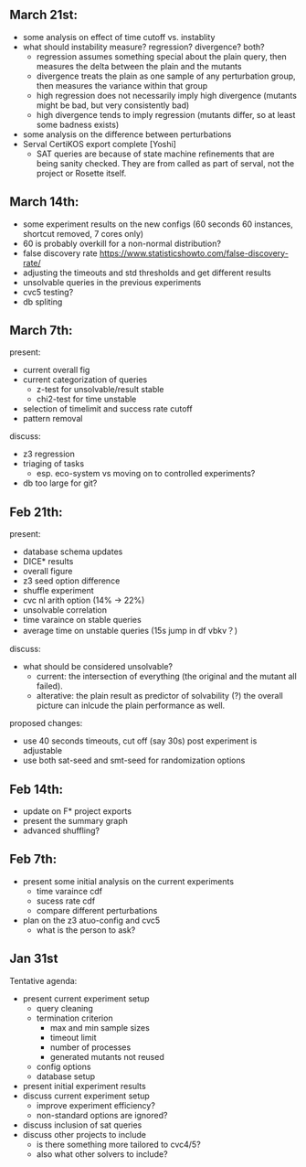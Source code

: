 
## March 21st:

* some analysis on effect of time cutoff vs. instablity
* what should instability measure? regression? divergence? both?
  * regression assumes something special about the plain query, then measures the delta between the plain and the mutants
  * divergence treats the plain as one sample of any perturbation group, then measures the variance within that group
  * high regression does not necessarily imply high divergence (mutants might be bad, but very consistently bad)
  * high divergence tends to imply regression (mutants differ, so at least some badness exists)
* some analysis on the difference between perturbations 
* Serval CertiKOS export complete [Yoshi]
  * SAT queries are because of state machine refinements that are being sanity checked. They are from called as part of serval, not the project or Rosette itself.

## March 14th:

* some experiment results on the new configs (60 seconds 60 instances, shortcut removed, 7 cores only)
 * 60 is probably overkill for a non-normal distribution?
 * false discovery rate https://www.statisticshowto.com/false-discovery-rate/
 * adjusting the timeouts and std thresholds and get different results
* unsolvable queries in the previous experiments
* cvc5 testing?
* db spliting


## March 7th:

present:

* current overall fig
* current categorization of queries
  * z-test for unsolvable/result stable
  * chi2-test for time unstable
* selection of timelimit and success rate cutoff
* pattern removal

discuss:

* z3 regression
* triaging of tasks
  * esp. eco-system vs moving on to controlled experiments?
* db too large for git?

## Feb 21th:

present:

* database schema updates
* DICE* results
* overall figure
* z3 seed option difference
* shuffle experiment
* cvc nl arith option (14% -> 22%)
* unsolvable correlation
* time varaince on stable queries
* average time on unstable queries (15s jump in df vbkv？)

discuss:
* what should be considered unsolvable? 
  * current: the intersection of everything (the original and the mutant all failed).
  * alterative: the plain result as predictor of solvability (?) the overall picture can inlcude the plain performance as well.

proposed changes:
 * use 40 seconds timeouts, cut off (say 30s) post experiment is adjustable  
 * use both sat-seed and smt-seed for randomization options

## Feb 14th:

* update on F* project exports
* present the summary graph
* advanced shuffling?

## Feb 7th:

* present some initial analysis on the current experiments 
   * time varaince cdf
   * sucess rate cdf
   * compare different perturbations
* plan on the z3 atuo-config and cvc5
   * what is the person to ask?

## Jan 31st

Tentative agenda:
* present current experiment setup
    * query cleaning
    * termination criterion
        * max and min sample sizes
        * timeout limit
        * number of processes
        * generated mutants not reused
    * config options
    * database setup
* present initial experiment results
* discuss current experiment setup
    * improve experiment efficiency?
    * non-standard options are ignored?
* discuss inclusion of sat queries
* discuss other projects to include
    * is there something more tailored to cvc4/5?
    * also what other solvers to include?
